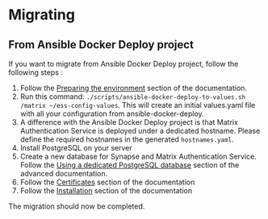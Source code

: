 # Migrating

## From Ansible Docker Deploy project

If you want to migrate from Ansible Docker Deploy project, follow the following steps :

1. Follow the [Preparing the environment](../README.md#preparing-the-environment) section of the documentation.
1. Run this command: `./scripts/ansible-docker-deploy-to-values.sh /matrix ~/ess-config-values`.
This will create an initial values.yaml file with all your configuration from ansible-docker-deploy.
2. A difference with the Ansible Docker Deploy project is that Matrix Authentication Service is deployed under a dedicated hostname. Please define the required hostnames in  the generated `hostnames.yaml`.
2. Install PostgreSQL on your server
3. Create a new database for Synapse and Matrix Authentication Service. Follow the [Using a dedicated PostgreSQL database](./advanced.md#using-a-dedicated-postgresql-database) section of the advanced documentation.
4. Follow the [Certificates](../README.md#certificates) section of the documentation
5. Follow the [Installation](../README.md#installation) section of the documentation

The migration should now be completed.
